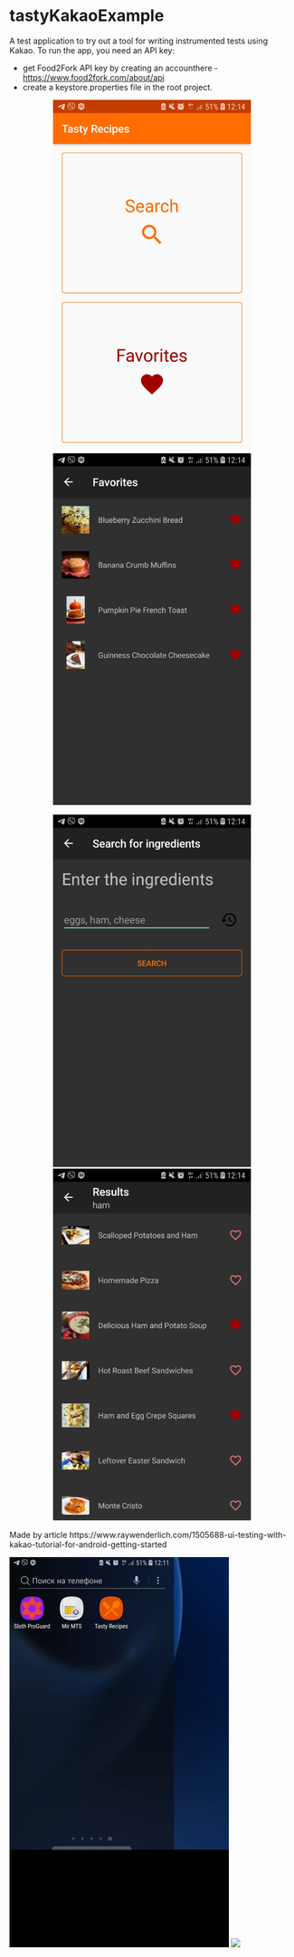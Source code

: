 # tastyKakaoExample
A test application to try out a tool for writing instrumented tests using Kakao.
To run the app, you need an API key:
  - get Food2Fork API key by creating an accounthere - https://www.food2fork.com/about/api
  - create a keystore.properties file in the root project.
<p align="center">
  <img padding="24px" src="https://github.com/natalliarad/tastyKakaoExample/blob/master/tasty_2.jpg" width="350"/>
  <img padding="24px" src="https://github.com/natalliarad/tastyKakaoExample/blob/master/tasty_1.jpg" width="350"/>
<p>
<p align="center">
  <img padding="24px" src="https://github.com/natalliarad/tastyKakaoExample/blob/master/tasty_3.jpg" width="350"/>
  <img padding="24px" src="https://github.com/natalliarad/tastyKakaoExample/blob/master/tasty_4.jpg" width="350"/>
<p>
Made by article https://www.raywenderlich.com/1505688-ui-testing-with-kakao-tutorial-for-android-getting-started

![](https://github.com/natalliarad/tastyKakaoExample/blob/master/tasty_search.gif)
![](https://github.com/natalliarad/tastyKakaoExample/blob/master/tasty_add_to_favourites.gif)
